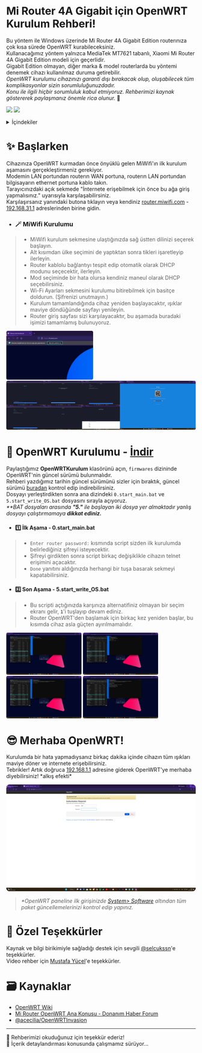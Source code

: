 # Mi Router 4A Gigabit için OpenWRT Kurulum Rehberi!
Bu yöntem ile Windows üzerinde Mi Router 4A Gigabit Edition routerınıza çok kısa sürede OpenWRT kurabileceksiniz.  
Kullanacağımız yöntem yalnızca MediaTek MT7621 tabanlı, Xiaomi Mi Router 4A Gigabit Edition modeli için geçerlidir.  
Gigabit Edition olmayan, diğer marka & model routerlarda bu yöntemi denemek cihazı kullanılmaz duruma getirebilir.  
*OpenWRT kurulumu cihazınızı garanti dışı bırakacak olup, oluşabilecek tüm komplikasyonlar sizin sorumluluğunuzdadır.*  
*Konu ile ilgili hiçbir sorumluluk kabul etmiyoruz. Rehberimizi kaynak göstererek paylaşmanız önemle rica olunur.* 🙏

<p align="left">
  <a href="https://discord.gg/k6y5MBKCPW"><img src="https://img.shields.io/badge/Discord-Yardım İçin-blue?logo=discord&logoColor=white"/></a>
  <a href="https://www.youtube.com/watch?v=OYliHXuUevg"><img src="https://img.shields.io/badge/Youtube-Kurulum Video Rehberi-blue?logo=youtube&logoColor=white"/></a>
</p>
  
<details>
  <summary>İçindekiler</summary>
  <ol>
    <li>
      <a href="#-başlarken">✨ Başlarken</a>
      <ul>
        <li><a href="#-miwifi-kurulumu">🪄 MiWifi Kurulumu</a></li>
      </ul>
    </li>
    <li>
      <a href="#-openwrt-kurulumu---i̇ndir">🚀 OpenWRT Kurulumu</a>
      <ul>
        <li><a href="#1%EF%B8%8F⃣-i̇lk-aşama---0start_mainbat">1️⃣ İlk Aşama - 0.start_main.bat</a></li>
        <li><a href="#2%EF%B8%8F⃣-son-aşama---5start_write_osbat">2️⃣ Son Aşama - 5.start_write_OS.bat</a></li>
      </ul>
    </li>
    <li><a href="#-merhaba-openwrt">😎 Merhaba OpenWRT!</a></li>
    <li><a href="#-özel-teşekkürler">💖 Özel Teşekkürler</a></li>
    <li><a href="#%EF%B8%8F-kaynaklar">🗃️ Kaynaklar</a></li>
  </ol>
</details>

# ✨ Başlarken
Cihazınıza OpenWRT kurmadan önce önyüklü gelen MiWifi'ın ilk kurulum aşamasını gerçekleştirmeniz gerekiyor.  
Modemin LAN portundan routerın WAN portuna, routerın LAN portundan bilgisayarın ethernet portuna kablo takın.  
Tarayıcınızdaki açık sekmede "İnternete erişebilmek için önce bu ağa giriş yapmalısınız." uyarısıyla karşılaşabilirsiniz.  
Karşılaşırsanız yanındaki butona tıklayın veya kendiniz [router.miwifi.com](http://router.miwifi.com/) - [192.168.31.1](http://192.168.31.1/) adreslerinden birine gidin.  

- ### 🪄 MiWifi Kurulumu
> - MiWifi kurulum sekmesine ulaştığınızda sağ üstten dilinizi seçerek başlayın.  
> - Alt kısımdan ülke seçimini de yaptıktan sonra tikleri işaretleyip ilerleyin.  
> - Router kablolu bağlantıyı tespit edip otomatik olarak DHCP modunu seçecektir, ilerleyin.  
> - Mod seçiminde bir hata olursa kendiniz maneul olarak DHCP seçebilirsiniz.  
> - Wi-Fi Ayarları sekmesini kurulumu bitirebilmek için basitçe doldurun. (Şifrenizi unutmayın.)  
> - Kurulum tamamlandığında cihaz yeniden başlayacaktır, ışıklar maviye döndüğünde sayfayı yenileyin.  
> - Router giriş sayfası sizi karşılayacaktır, bu aşamada buradaki işimizi tamamlamış bulunuyoruz.  

<p align="left">
  <img width="auto" height="130" src="https://raw.githubusercontent.com/frudotz/openwrt-xiaomi-4a-gigabit/main/images/1.png">
  <img width="auto" height="130" src="https://github.com/frudotz/openwrt-xiaomi-4a-gigabit/blob/main/images/2-8.png">
</p>

# 🚀 OpenWRT Kurulumu - <a href="https://github.com/frudotz/openwrt-xiaomi-4a-gigabit/releases/tag/OpenWRT-22.03.2" target="_blank">İndir</a>
Paylaştığımız **OpenWRTKurulum** klasörünü açın, `firmwares` dizininde OpenWRT'nin güncel sürümü bulunmalıdır.  
Rehberi yazdığımız tarihin güncel sürümünü sizler için bıraktık, güncel sürümü [buradan](https://openwrt.org/inbox/toh/xiaomi/xiaomi_mi_router_4a_gigabit_edition#installation) kontrol edip indirebilirsiniz.  
Dosyayı yerleştirdikten sonra ana dizindeki `0.start_main.bat` ve `5.start_write_OS.bat` dosyasını sırayla açıyoruz.  
_**BAT dosyaları arasında **"5."** ile başlayan iki dosya yer almaktadır yanlış dosyayı çalıştırmamaya __dikkat ediniz.___

- #### 1️⃣ İlk Aşama - 0.start_main.bat
> - `Enter router password:` kısmında script sizden ilk kurulumda belirlediğiniz şifreyi isteyecektir.  
> - Şifreyi girdikten sonra script birkaç değişiklikle cihazın telnet erişimini açacaktır.  
> - `Done` yanıtını aldığınızda herhangi bir tuşa basarak sekmeyi kapatabilirsiniz.  

- #### 2️⃣ Son Aşama - 5.start_write_OS.bat
> - Bu scripti açtığınızda karşınıza alternatifiniz olmayan bir seçim ekranı gelir, **`1`**'i tuşlayıp devam ediniz.  
> - Router OpenWRT'den başlamak için birkaç kez yeniden başlar, bu kısımda cihaz asla güçten ayırılmamalıdır.  

<p align="left">
  <img width="200" height="auto" src="https://github.com/frudotz/openwrt-xiaomi-4a-gigabit/blob/main/images/9.png">
  <img width="200" height="auto" src="https://github.com/frudotz/openwrt-xiaomi-4a-gigabit/blob/main/images/10.png">
  <img width="200" height="auto" src="https://github.com/frudotz/openwrt-xiaomi-4a-gigabit/blob/main/images/11.png">
  <img width="200" height="auto" src="https://github.com/frudotz/openwrt-xiaomi-4a-gigabit/blob/main/images/12.png">
</p>

# 😎 Merhaba OpenWRT!
Kurulumda bir hata yapmadıysanız birkaç dakika içinde cihazın tüm ışıkları maviye döner ve internete erişebilirsiniz.  
Tebrikler! Artık doğruca [192.168.1.1](http://192.168.1.1/) adresine giderek OpenWRT'ye merhaba diyebilirsiniz! \*alkış efekti\*  

<p align="left">
  <img width="810" height="auto" src="https://github.com/frudotz/openwrt-xiaomi-4a-gigabit/blob/main/images/13.png">
</p>

> *\*OpenWRT paneline ilk girişinizde [System> Software](http://192.168.1.1/cgi-bin/luci/admin/system/opkg) altından tüm paket güncellemelerinizi kontrol edip yapınız.*  

# 💖 Özel Teşekkürler
Kaynak ve bilgi birikimiyle sağladığı destek için sevgili [@selcukssn](https://github.com/selcukssn)'e teşekkürler.  
Video rehber için [Mustafa Yücel](https://www.youtube.com/@yucellmustafa)'e teşekkürler.  

# 🗃️ Kaynaklar
  - [OpenWRT Wiki](https://openwrt.org/inbox/toh/xiaomi/xiaomi_mi_router_4a_gigabit_edition)  
  - [Mi Router OpenWRT Ana Konusu - Donanım Haber Forum](https://forum.donanimhaber.com/xiaomi-mi-router-modelleri-ve-openwrt-firmware-ana-konu-openwrt-21-02-2-yayinlandi--135790478)  
  - [@acecilia/OpenWRTInvasion](https://github.com/acecilia/OpenWRTInvasion)  
  
-----------
🎀 Rehberimizi okuduğunuz için teşekkür ederiz!  
📝 İçerik detaylandırması konusunda çalışmamız sürüyor...  
